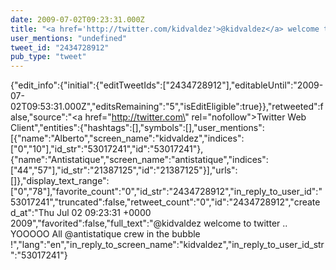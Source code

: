 ```yaml
---
date: 2009-07-02T09:23:31.000Z
title: "<a href='http://twitter.com/kidvaldez'>@kidvaldez</a> welcome to twitter .. YOOOOO All <a href='http://twitter.com/antistatique'>@antistatique</a> crew in the bubble !″"
user_mentions: "undefined"
tweet_id: "2434728912"
pub_type: "tweet"
---
```

{"edit_info":{"initial":{"editTweetIds":["2434728912"],"editableUntil":"2009-07-02T09:53:31.000Z","editsRemaining":"5","isEditEligible":true}},"retweeted":false,"source":"<a href=\"http://twitter.com\" rel=\"nofollow\">Twitter Web Client</a>","entities":{"hashtags":[],"symbols":[],"user_mentions":[{"name":"Alberto","screen_name":"kidvaldez","indices":["0","10"],"id_str":"53017241","id":"53017241"},{"name":"Antistatique","screen_name":"antistatique","indices":["44","57"],"id_str":"21387125","id":"21387125"}],"urls":[]},"display_text_range":["0","78"],"favorite_count":"0","id_str":"2434728912","in_reply_to_user_id":"53017241","truncated":false,"retweet_count":"0","id":"2434728912","created_at":"Thu Jul 02 09:23:31 +0000 2009","favorited":false,"full_text":"@kidvaldez welcome to twitter .. YOOOOO All @antistatique crew in the bubble !","lang":"en","in_reply_to_screen_name":"kidvaldez","in_reply_to_user_id_str":"53017241"}
